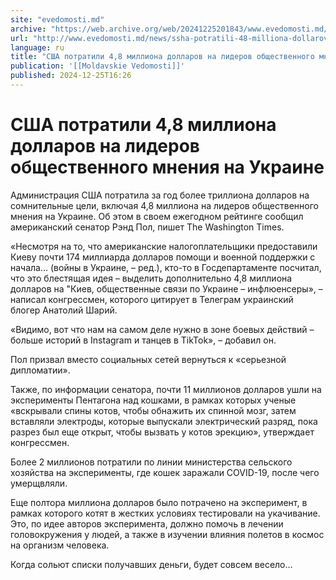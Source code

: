 ```yaml
---
site: "evedomosti.md"
archive: "https://web.archive.org/web/20241225201843/www.evedomosti.md/news/ssha-potratili-48-milliona-dollarov-na-liderov-obshestvennog"
url: "http://www.evedomosti.md/news/ssha-potratili-48-milliona-dollarov-na-liderov-obshestvennog"
language: ru
title: "США потратили 4,8 миллиона долларов на лидеров общественного мнения на Украине"
publication: '[[Moldavskie Vedomosti]]'
published: 2024-12-25T16:26
---
```


# США потратили 4,8 миллиона долларов на лидеров общественного мнения на Украине

Администрация США потратила за год более триллиона долларов на сомнительные цели, включая 4,8 миллиона на лидеров общественного мнения на Украине. Об этом в своем ежегодном рейтинге сообщил американский сенатор Рэнд Пол, пишет The Washington Times.

«Несмотря на то, что американские налогоплательщики предоставили Киеву почти 174 миллиарда долларов помощи и военной поддержки с начала... (войны в Украине, – ред.), кто-то в Госдепартаменте посчитал, что это блестящая идея – выделить дополнительно 4,8 миллиона долларов на "Киев, общественные связи по Украине – инфлюенсеры», – написал конгрессмен, которого цитирует в Телеграм украинский блогер Анатолий Шарий.

«Видимо, вот что нам на самом деле нужно в зоне боевых действий – больше историй в Instagram и танцев в TikTok», – добавил он.

Пол призвал вместо социальных сетей вернуться к «серьезной дипломатии».

Также, по информации сенатора, почти 11 миллионов долларов ушли на эксперименты Пентагона над кошками, в рамках которых ученые «вскрывали спины котов, чтобы обнажить их спинной мозг, затем вставляли электроды, которые выпускали электрический разряд, пока разрез был еще открыт, чтобы вызвать у котов эрекцию», утверждает конгрессмен.

Более 2 миллионов потратили по линии министерства сельского хозяйства на эксперименты, где кошек заражали COVID-19, после чего умерщвляли.

Еще полтора миллиона долларов было потрачено на эксперимент, в рамках которого котят в жестких условиях тестировали на укачивание. Это, по идее авторов эксперимента, должно помочь в лечении головокружения у людей, а также в изучении влияния полетов в космос на организм человека.

Когда сольют списки получавших деньги, будет совсем весело…